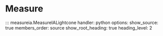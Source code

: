 # Measure

::: measureia.MeasureIALightcone
    handler: python
    options:
      show_source: true
      members_order: source
      show_root_heading: true
      heading_level: 2